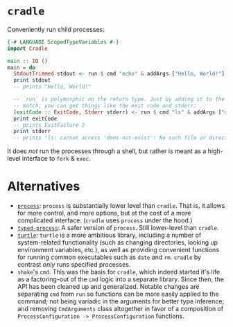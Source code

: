 # `cradle`

Conveniently run child processes:

```haskell
{-# LANGUAGE ScopedTypeVariables #-}
import Cradle

main :: IO ()
main = do
  StdoutTrimmed stdout <- run $ cmd "echo" & addArgs ["Hello, World!"]
  print stdout
  -- prints "Hello, World!"

  -- `run` is polymorphic on the return type. Just by adding it to the pattern
  -- match, you can get things like the exit code and stderr:
  (exitCode :: ExitCode, Stderr stderr) <- run $ cmd "ls" & addArgs ["does-not-exist"]
  print exitCode
  -- prints ExitFailure 2
  print stderr
  -- prints "ls: cannot access 'does-not-exist': No such file or directory\n"
```

It does _not_ run the processes through a shell, but rather is meant as a high-level interface to `fork` & `exec`.

# Alternatives

- [`process`](https://hackage.haskell.org/package/process): `process` is substantially lower level than `cradle`. That is, it allows for more control, and more options, but at the cost of a more complicated interface. (`cradle` uses `process` under the hood.)
- [`typed-process`](https://hackage.haskell.org/package/typed-process): A safer version of `process`. Still lower-level than `cradle`.
- [`turtle`](https://hackage.haskell.org/package/turtle): `turtle` is a more ambitious library, including a number of system-related functionality (such as changing directories, looking up environment variables, etc.), as well as providing convenient functions for running common executables such as `date` and `rm`. `cradle` by contrast *only* runs specified processes.
- `shake`'s `cmd`. This was the basis for `cradle`, which indeed started it's life as a factoring-out of the `cmd` logic into a separate library. Since then, the API has been cleaned up and generalized. Notable changes are separating `cmd` from `run` so functions can be more easily applied to the command; not being variadic in the arguments for better type inference; and removing `CmdArguments` class altogether in favor of a composition of `ProcessConfiguration -> ProcessConfiguration` functions.
